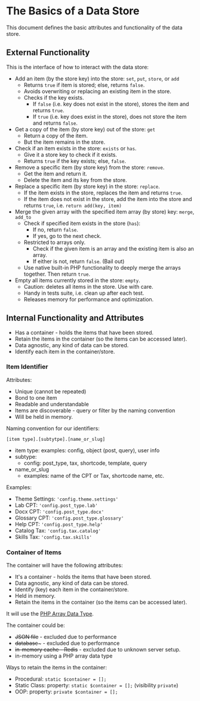 # The Basics of a Data Store

This document defines the basic attributes and functionality of the data store.

## External Functionality

This is the interface of how to interact with the data store:

- Add an item (by the store key) into the store: `set`, `put`, `store`, or `add`
	- Returns `true` if item is stored; else, returns `false`.
	- Avoids overwriting or replacing an existing item in the store.
	- Checks if the key exists.
		- If `false` (i.e. key does not exist in the store), stores the item and returns `true`.
		- If `true` (i.e. key does exist in the store), does not store the item and returns `false`.
- Get a copy of the item (by store key) out of the store: `get`
	- Return a copy of the item.
	- But the item remains in the store.
- Check if an item exists in the store: `exists` or `has`. 
	- Give it a store key to check if it exists.
	- Returns `true` if the key exists; else, `false`.
- Remove a specific item (by store key) from the store: `remove`.
	- Get the item and return it.
	- Delete the item and its key from the store.
- Replace a specific item (by store key) in the store: `replace`.
	- If the item exists in the store, replaces the item and returns `true`.
	- If the item does not exist in the store, add the item into the store and returns `true`, i.e. `return add(key, item)`
- Merge the given array with the specified item array (by store) key: `merge`, `add_to`
	- Check if specified item exists in the store (`has`):
		- If no, return `false`.
		- If yes, go to the next check.
	- Restricted to arrays only.
		- Check if the given item is an array and the existing item is also an array.
		- If either is not, return `false`. (Bail out)
	- Use native built-in PHP functionality to deeply merge the arrays together.  Then return `true`.
- Empty all items currently stored in the store: `empty`.
	- Caution: deletes all items in the store. Use with care.
	- Handy in tests suite, i.e. clean up after each test.
	- Releases memory for performance and optimization.	

## Internal Functionality and Attributes

- Has a container - holds the items that have been stored.
- Retain the items in the container (so the items can be accessed later).
- Data agnostic, any kind of data can be stored.
- Identify each item in the container/store.

### Item Identifier

Attributes:
- Unique (cannot be repeated)
- Bond to one item
- Readable and understandable
- Items are discoverable - query or filter by the naming convention
- Will be held in memory.

Naming convention for our identifiers:

`[item type].[subtytpe].[name_or_slug]`

- item type: examples: config, object (post, query), user info
- subtype:
	- config: post_type, tax, shortcode, template, query
- name_or_slug
	- examples: name of the CPT or Tax, shortcode name, etc.

Examples:
- Theme Settings: `'config.theme.settings'`
- Lab CPT: `'config.post_type.lab'`
- Docx CPT: `'config.post_type.docx'`
- Glossary CPT: `'config.post_type.glossary'`
- Help CPT: `'config.post_type.help'`
- Catalog Tax: `'config.tax.catalog'`
- Skills Tax: `'config.tax.skills'`

### Container of Items

The container will have the following attributes:
- It's a container - holds the items that have been stored.
- Data agnostic, any kind of data can be stored.
- Identify (key) each item in the container/store.
- Held in memory.
- Retain the items in the container (so the items can be accessed later).

It will use the [PHP Array Data Type](https://knowthecode.io/docx/php/array).

The container could be:
- ~~JSON file~~ - excluded due to performance
- ~~database~~~ - excluded due to performance
- ~~in-memory cache - Redis~~ - excluded due to unknown server setup.
- in-memory using a PHP array data type

Ways to retain the items in the container:
- Procedural: `static $container = [];`
- Static Class:  property: `static $container = [];` (visibility `private`)
- OOP: property: `private $container = [];`

